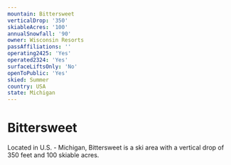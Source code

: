 ```yaml
---
mountain: Bittersweet
verticalDrop: '350'
skiableAcres: '100'
annualSnowfall: '90'
owner: Wisconsin Resorts
passAffiliations: ''
operating2425: 'Yes'
operated2324: 'Yes'
surfaceLiftsOnly: 'No'
openToPublic: 'Yes'
skied: Summer
country: USA
state: Michigan
---
```


# Bittersweet

Located in U.S. - Michigan, Bittersweet is a ski area with a vertical drop of 350 feet and 100 skiable acres.
